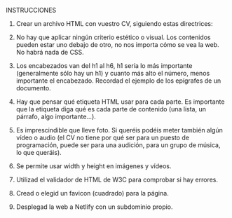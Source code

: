 INSTRUCCIONES

1. Crear un archivo HTML con vuestro CV, siguiendo estas directrices:

2. No hay que aplicar ningún criterio estético o visual. Los contenidos pueden estar uno debajo de otro, no nos importa cómo se vea la web. No habrá nada de CSS.

3. Los encabezados van del h1 al h6, h1 sería lo más importante (generalmente sólo hay un h1) y cuanto más alto el número, menos importante el encabezado. Recordad el ejemplo de los epígrafes de un documento.

4. Hay que pensar qué etiqueta HTML usar para cada parte. Es importante que la etiqueta diga qué es cada parte de contenido (una lista, un párrafo, algo importante...).

5. Es imprescindible que lleve foto. Si queréis podéis meter también algún vídeo o audio (el CV no tiene por qué ser para un puesto de programación, puede ser para una audición, para un grupo de música, lo que queráis).

6. Se permite usar width y height en imágenes y vídeos.

7. Utilizad el validador de HTML de W3C para comprobar si hay errores.

8. Cread o elegid un favicon (cuadrado) para la página.

9. Desplegad la web a Netlify con un subdominio propio.
